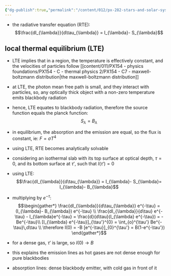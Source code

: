 ```yaml
---
{"dg-publish":true,"permalink":"/content/012/px-282-stars-and-solar-system/term-1-stars/c-stellar-atmosphere/c10-13-radiative-transfer/px-282-c10b-understanding-the-radiative-transfer-equation/","noteIcon":"1","created":"2024-11-25T10:50:32.000+00:00","updated":"2025-05-18T18:33:24.119+01:00"}
---
```


- the radiative transfer equation (RTE): 
$$\frac{dI_{\lambda}}{d\tau_{\lambda}} = I_{\lambda}- S_{\lambda}$$
## local thermal equilibrium (LTE)
- LTE implies that in a region, the temperature is effectively constant, and the velocities of particles follow [[content/011/PX154 - physics foundations/PX154 - C - thermal physics 2/PX154 - C7 - maxwell-boltzmann distribution\|the maxwell-boltzmann distribution]]

- at LTE, the photon mean free path is small, and they interact with particles, so, any optically thick object with a non-zero temperature emits blackbody radiation
- hence, LTE equates to blackbody radiation, therefore the source function equals the planck function: 
$$S_{\lambda} = B_{\lambda}$$
- in equilibrium, the absorption and the emission are equal, so the flux is constant, ie: $F = \sigma T^{4}$

- using LTE, RTE becomes analytically solvable

- considering an isothermal slab with its top surface at optical depth, $\tau = 0$, and its bottom surface at $\tau'$, such that $I(\tau') = 0$
- using LTE: 
$$\frac{dI_{\lambda}}{d\tau_{\lambda}} = I_{\lambda}- S_{\lambda}=  I_{\lambda}- B_{\lambda}$$
- multiplying by $e^{-\tau}:$ 
$$\begin{gather*}
	\frac{dI_{\lambda}}{d\tau_{\lambda}} e^{-\tau} = (I_{\lambda}- B_{\lambda}) e^{-\tau} \\
	\frac{dI_{\lambda}}{d\tau} e^{-\tau} - I_{\lambda}e^{-\tau} = \frac{d}{d\tau}(I_{\lambda} e^{-\tau}) = -Be^{-\tau}\\
	[I_{\lambda} e^{-\tau}]_{\tau'}^{0} =  \int_{o}^{\tau'} Be^{-\tau}\,d\tau \\
	\therefore I(0) = -B [e^{-\tau}]_{0}^{\tau'}  = B(1-e^{-\tau'})
 \end{gather*}$$
- for a dense gas, $\tau'$ is large, so $I(0)\to B$ 
- this explains the emission lines as hot gases are not dense enough for pure blackbodies
- absorption lines: dense blackbody emitter, with cold gas in front of it
